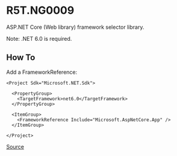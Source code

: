 # R5T.NG0009
ASP.NET Core (Web library) framework selector library.

Note: .NET 6.0 is required.


## How To

Add a FrameworkReference:

    <Project Sdk="Microsoft.NET.Sdk">

      <PropertyGroup>
        <TargetFramework>net6.0</TargetFramework>
      </PropertyGroup>

      <ItemGroup>
        <FrameworkReference Include="Microsoft.AspNetCore.App" />
      </ItemGroup>

    </Project>

[Source](https://learn.microsoft.com/en-us/aspnet/core/fundamentals/target-aspnetcore?view=aspnetcore-6.0&tabs=visual-studio#use-the-aspnet-core-shared-framework)